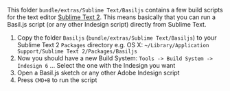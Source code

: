 This folder `bundle/extras/Sublime Text/Basiljs` contains a few build scripts for the text editor [Sublime Text 2](http://www.sublimetext.com/2). This means basically that you can run a Basil.js script (or any other Indesign script) directly from Sublime Text. 

1) Copy the folder `Basiljs` (`bundle/extras/Sublime Text/Basiljs`) to your Sublime Text 2 `Packages` directory e.g. OS X: `~/Library/Application Support/Sublime Text 2/Packages/Basiljs`
2) Now you should have a new Build System: `Tools -> Build System -> Indesign 6` ... Select the one with the Indesign you want
3) Open a Basil.js sketch or any other Adobe Indesign script
4) Press `CMD+B` to run the script


